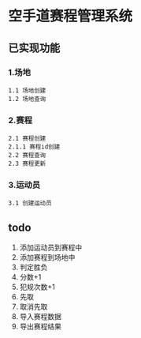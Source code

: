 # 空手道赛程管理系统

## 已实现功能
### 1.场地
    1.1 场地创建
    1.2 场地查询
### 2.赛程
    2.1 赛程创建
    2.1.1 赛程id创建
    2.2 赛程查询
    2.3 赛程更新
### 3.运动员
    3.1 创建运动员

## todo
1. 添加运动员到赛程中
2. 添加赛程到场地中
3. 判定胜负
4. 分数+1
5. 犯规次数+1
6. 先取
7. 取消先取 
8. 导入赛程数据 
9. 导出赛程结果